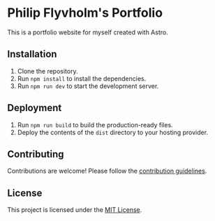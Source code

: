 # Philip Flyvholm's Portfolio

This is a portfolio website for myself created with Astro.

## Installation

1. Clone the repository.
2. Run `npm install` to install the dependencies.
3. Run `npm run dev` to start the development server.

## Deployment

1. Run `npm run build` to build the production-ready files.
2. Deploy the contents of the `dist` directory to your hosting provider.

## Contributing

Contributions are welcome! Please follow the [contribution guidelines](CONTRIBUTING.md).

## License

This project is licensed under the [MIT License](LICENSE).
